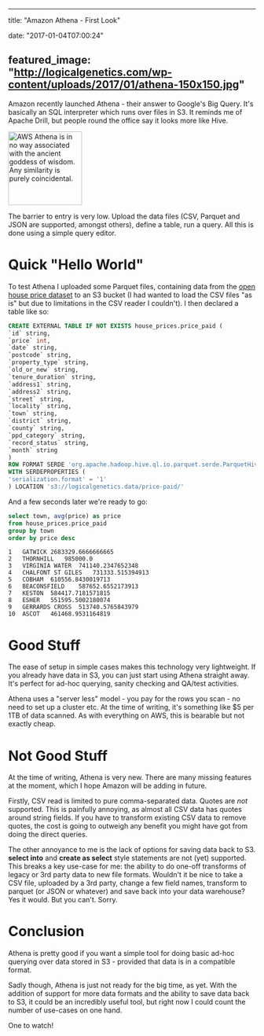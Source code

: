 
---
title: "Amazon Athena - First Look"

date: "2017-01-04T07:00:24"

featured_image: "http://logicalgenetics.com/wp-content/uploads/2017/01/athena-150x150.jpg"
---


Amazon recently launched Athena - their answer to Google's Big Query. It's basically an SQL interpreter which runs over files in S3.  It reminds me of Apache Drill, but people round the office say it looks more like Hive.

<img class="noborder aligncenter wp-image-1241 size-thumbnail" src="/images/amazon-athena-first-look/athena-150x150.jpg" alt="AWS Athena is in no way associated with the ancient goddess of wisdom. Any similarity is purely coincidental." width="150" height="150">

The barrier to entry is very low. Upload the data files (CSV, Parquet and JSON are supported, amongst others), define a table, run a query. All this is done using a simple query editor.
# Quick "Hello World"
To test Athena I uploaded some Parquet files, containing data from the <a href="http://prod.publicdata.landregistry.gov.uk.s3-website-eu-west-1.amazonaws.com/pp-complete.csv">open house price dataset</a> to an S3 bucket (I had wanted to load the CSV files "as is" but due to limitations in the CSV reader I couldn't). I then declared a table like so:
```sql
CREATE EXTERNAL TABLE IF NOT EXISTS house_prices.price_paid (
`id` string,
`price` int,
`date` string,
`postcode` string,
`property_type` string,
`old_or_new` string,
`tenure_duration` string,
`address1` string,
`address2` string,
`street` string,
`locality` string,
`town` string,
`district` string,
`county` string,
`ppd_category` string,
`record_status` string,
`month` string
)
ROW FORMAT SERDE 'org.apache.hadoop.hive.ql.io.parquet.serde.ParquetHiveSerDe'
WITH SERDEPROPERTIES (
'serialization.format' = '1'
) LOCATION 's3://logicalgenetics.data/price-paid/'

```
And a few seconds later we're ready to go:
```sql
select town, avg(price) as price
from house_prices.price_paid
group by town
order by price desc

```
```
1	GATWICK	2683329.6666666665
2	THORNHILL	985000.0
3	VIRGINIA WATER	741140.2347652348
4	CHALFONT ST GILES	731333.515394913
5	COBHAM	610556.8430019713
6	BEACONSFIELD	587652.6552173913
7	KESTON	584417.7181571815
8	ESHER	551595.5002180074
9	GERRARDS CROSS	513740.5765843979
10	ASCOT	461468.9531164819

```

# Good Stuff
The ease of setup in simple cases makes this technology very lightweight. If you already have data in S3, you can just start using Athena straight away. It's perfect for ad-hoc querying, sanity checking and QA/test activities.

Athena uses a "server less" model - you pay for the rows you scan - no need to set up a cluster etc. At the time of writing, it's something like $5 per 1TB of data scanned. As with everything on AWS, this is bearable but not exactly cheap.
# Not Good Stuff
At the time of writing, Athena is very new. There are many missing features at the moment, which I hope Amazon will be adding in future.

Firstly, CSV read is limited to pure comma-separated data. Quotes are *not* supported. This is painfully annoying, as almost all CSV data has quotes around string fields. If you have to transform existing CSV data to remove quotes, the cost is going to outweigh any benefit you might have got from doing the direct queries.

The other annoyance to me is the lack of options for saving data back to S3. **select into** and **create as select** style statements are not (yet) supported. This breaks a key use-case for me: the ability to do one-off transforms of legacy or 3rd party data to new file formats. Wouldn't it be nice to take a CSV file, uploaded by a 3rd party, change a few field names, transform to parquet (or JSON or whatever) and save back into your data warehouse? Yes it would. But you can't. Sorry.
# Conclusion
Athena is pretty good if you want a simple tool for doing basic ad-hoc querying over data stored in S3 - provided that data is in a compatible format.

Sadly though, Athena is just not ready for the big time, as yet. With the addition of support for more data formats and the ability to save data back to S3, it could be an incredibly useful tool, but right now I could count the number of use-cases on one hand.

One to watch!